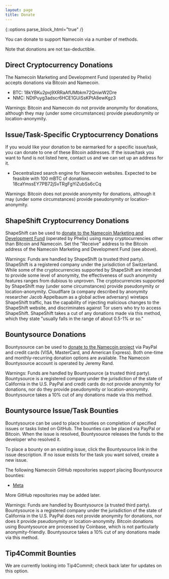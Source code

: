 ```yaml
---
layout: page
title: Donate
---
```


{::options parse_block_html="true" /}

You can donate to support Namecoin via a number of methods.

Note that donations are not tax-deductible.

## Direct Cryptocurrency Donations

The Namecoin Marketing and Development Fund (operated by Phelix) accepts donations via Bitcoin and Namecoin.

* BTC: 18kYBKu2pvj9XRRaAfUMbkm72QniwW2Dre
* NMC: NDtPuyg3adscr6HCE1GUiSsKPtA8ewKgz3

Warnings: Bitcoin and Namecoin do not provide anonymity for donations, although they may (under some circumstances) provide pseudonymity or location-anonymity.

## Issue/Task-Specific Cryptocurrency Donations

If you would like your donation to be earmarked for a specific issue/task, you can donate to one of these Bitcoin addresses.  If the issue/task you want to fund is not listed here, contact us and we can set up an address for it.

* Decentralized search engine for Namecoin websites.  Expected to be feasible with 100 mBTC of donations.  18caYmssEY7PB72jSvTRgFgYiZubSs6cCq

Warnings: Bitcoin does not provide anonymity for donations, although it may (under some circumstances) provide pseudonymity or location-anonymity.

## ShapeShift Cryptocurrency Donations

ShapeShift can be used to [donate to the Namecoin Marketing and Development Fund](https://www.shapeshift.io/) (operated by Phelix) using many cryptocurrencies other than Bitcoin and Namecoin.  Set the "Receive" address to the Bitcoin address of the Namecoin Marketing and Development Fund (see above).

Warnings: Funds are handled by ShapeShift (a trusted third party).  ShapeShift is a registered company under the jurisdiction of Switzerland.  While some of the cryptocurrencies supported by ShapeShift are intended to provide some level of anonymity, the effectiveness of such anonymity features ranges from dubious to unproven.  The cryptocurrencies supported by ShapeShift may (under some circumstances) provide pseudonymity or location-anonymity.  Cloudflare (a company described by anonymity researcher Jacob Appelbaum as a global active adversary) wiretaps ShapeShift traffic, has the capability of injecting malicious changes to the ShapeShift website, and discriminates against Tor users who try to access ShapeShift.  ShapeShift takes a cut of any donations made via this method, which they state "usually falls in the range of about 0.5-1% or so."

## Bountysource Donations

Bountysource can be used to [donate to the Namecoin project](https://salt.bountysource.com/checkout/amount?team=namecoin) via PayPal and credit cards (VISA, MasterCard, and American Express).  Both one-time and monthly-recurring donation options are available.  The Namecoin Bountysource account is operated by Jeremy Rand.

Warnings: Funds are handled by Bountysource (a trusted third party).  Bountysource is a registered company under the jurisdiction of the state of California in the U.S.  PayPal and credit cards do not provide anonymity for donations, nor do they provide pseudonymity or location-anonymity.  Bountysource takes a 10% cut of any donations made via this method.

## Bountysource Issue/Task Bounties

Bountysource can be used to place bounties on completion of specified issues or tasks listed on GitHub.  The bounties can be placed via PayPal or Bitcoin.  When the issue is resolved, Bountysource releases the funds to the developer who resolved it.

To place a bounty on an existing issue, click the Bountysource link in the issue description.  If no issue exists for the task you want solved, create a new issue.  

The following Namecoin GitHub repositories support placing Bountysource bounties:

* [Meta](https://github.com/namecoin/meta/issues)

More GitHub repositories may be added later.

Warnings: Funds are handled by Bountysource (a trusted third party).  Bountysource is a registered company under the jurisdiction of the state of California in the U.S.  PayPal does not provide anonymity for donations, nor does it provide pseudonymity or location-anonymity.  Bitcoin donations using Bountysource are processed by Coinbase, which is not particularly anonymity-friendly.  Bountysource takes a 10% cut of any donations made via this method.

## Tip4Commit Bounties

We are currently looking into Tip4Commit; check back later for updates on this option.

<!--Cloudflare (a company described by anonymity researcher Jacob Appelbaum as a global active adversary) wiretaps Tip4Commit traffic, has the capability of injecting malicious changes to the Tip4Commit website, and discriminates against Tor users who try to access Tip4Commit.-->
